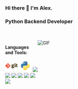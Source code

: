 ### Hi there 👋 I'm Alex.




### Python Backend Developer



<br />



<br />

<img align="right" alt="GIF" src="https://raw.githubusercontent.com/kalashnikov-ulmic/kalashnikov-ulmic/main/%D0%A3%D1%87%D1%83%D1%81%D1%8C%20%D0%BD%D0%B0%20Slurm.png?raw=true" width="400" height="280" />
  
**Languages and Tools:**  

<code><img height="40" src="https://raw.githubusercontent.com/github/explore/80688e429a7d4ef2fca1e82350fe8e3517d3494d/topics/git/git.png"></code>
<code><img height="40" src="https://raw.githubusercontent.com/github/explore/80688e429a7d4ef2fca1e82350fe8e3517d3494d/topics/python/python.png"></code>
<code><img height="40" src="https://cdn.jsdelivr.net/gh/devicons/devicon@latest/icons/bootstrap/bootstrap-original-wordmark.svg" /></code>
<code><img height="40" src="https://cdn.jsdelivr.net/gh/devicons/devicon@latest/icons/css3/css3-original-wordmark.svg" /></code>
<code><img height="40" src="https://cdn.jsdelivr.net/gh/devicons/devicon@latest/icons/django/django-plain.svg" /></code>
<code><img height="40" src="https://cdn.jsdelivr.net/gh/devicons/devicon@latest/icons/djangorest/djangorest-original.svg" /></code>
<code><img height="40" src="https://cdn.jsdelivr.net/gh/devicons/devicon@latest/icons/docker/docker-original-wordmark.svg" /></code>
<code><img height="40" src="https://cdn.jsdelivr.net/gh/devicons/devicon@latest/icons/fastapi/fastapi-original-wordmark.svg" /></code>
<code><img height="40" src="https://cdn.jsdelivr.net/gh/devicons/devicon@latest/icons/ubuntu/ubuntu-original-wordmark.svg" /></code>
          
          
          
          




